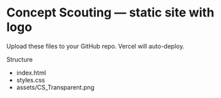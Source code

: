 # Concept Scouting — static site with logo
Upload these files to your GitHub repo. Vercel will auto-deploy.

Structure
- index.html
- styles.css
- assets/CS_Transparent.png
